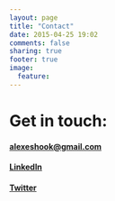```yaml
---
layout: page
title: "Contact"
date: 2015-04-25 19:02
comments: false
sharing: true
footer: true
image:
  feature:
---
```

# Get in touch:

#### <i class="fa fa-envelope-o"></i> <a href="mailto:alexeshook@gmail.com">alexeshook@gmail.com</a>
#### <i class="fa fa-linkedin"></i> <a href="https://www.linkedin.com/in/alexshook" target="_blank">LinkedIn</a>
#### <i class="fa fa-twitter"></i> <a href="https://twitter.com/alexshook" target="_blank">Twitter</a>
